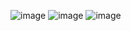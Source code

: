 ![image](https://github.com/karpo27/Exercism_JS/assets/54405665/57a956b0-eeb2-428f-8ed0-8461221a8ee9)
![image](https://github.com/karpo27/Exercism_JS/assets/54405665/028ca9dd-c528-4c05-8c43-ae312b87b697)
![image](https://github.com/karpo27/Exercism_JS/assets/54405665/078fe11c-0eee-44d8-bab0-f08207201c69)
